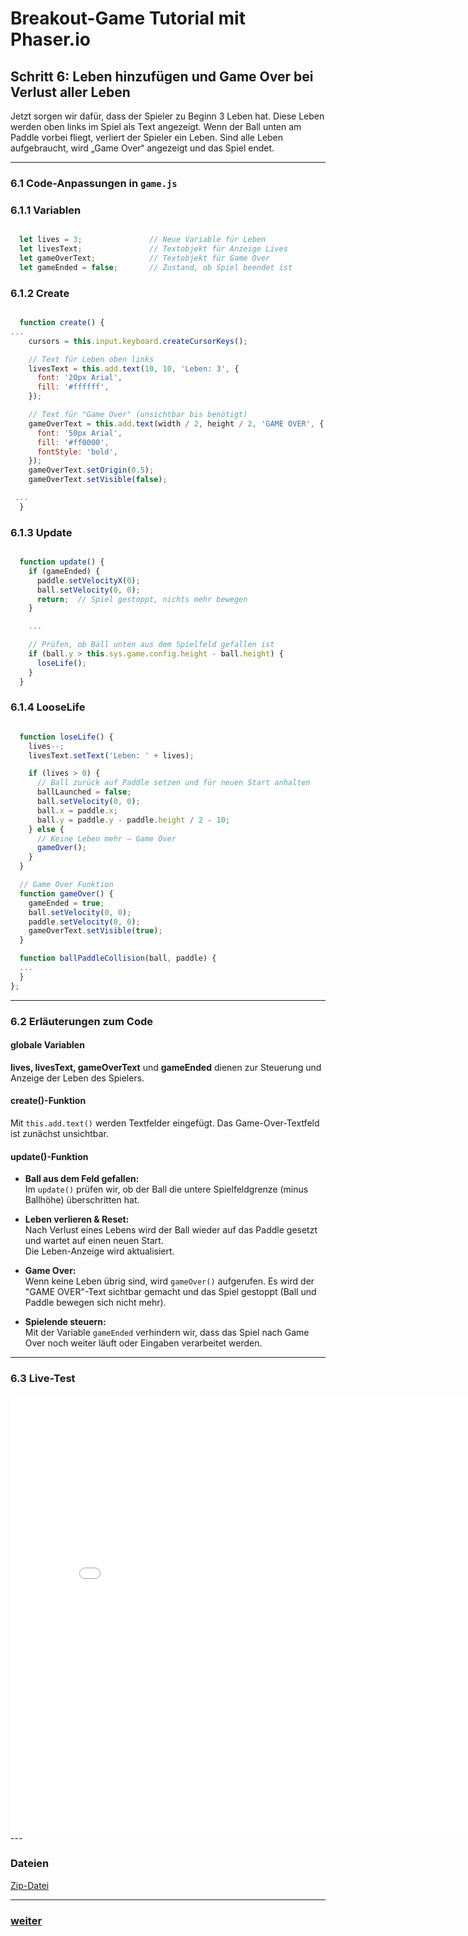 # Breakout-Game Tutorial mit Phaser.io

## Schritt 6: Leben hinzufügen und Game Over bei Verlust aller Leben

Jetzt sorgen wir dafür, dass der Spieler zu Beginn 3 Leben hat. Diese Leben werden oben links im Spiel als Text angezeigt. Wenn der Ball unten am Paddle vorbei fliegt, verliert der Spieler ein Leben. Sind alle Leben aufgebraucht, wird „Game Over“ angezeigt und das Spiel endet.

---

### 6.1 Code-Anpassungen in `game.js`

### 6.1.1 Variablen
```js

  let lives = 3;               // Neue Variable für Leben
  let livesText;               // Textobjekt für Anzeige Lives
  let gameOverText;            // Textobjekt für Game Over
  let gameEnded = false;       // Zustand, ob Spiel beendet ist
```
### 6.1.2 Create

```js

  function create() {
...
    cursors = this.input.keyboard.createCursorKeys();

    // Text für Leben oben links
    livesText = this.add.text(10, 10, 'Leben: 3', {
      font: '20px Arial',
      fill: '#ffffff',
    });

    // Text für "Game Over" (unsichtbar bis benötigt)
    gameOverText = this.add.text(width / 2, height / 2, 'GAME OVER', {
      font: '50px Arial',
      fill: '#ff0000',
      fontStyle: 'bold',
    });
    gameOverText.setOrigin(0.5);
    gameOverText.setVisible(false);

 ...
  }
```
### 6.1.3 Update
```js

  function update() {
    if (gameEnded) {
      paddle.setVelocityX(0);
      ball.setVelocity(0, 0);
      return;  // Spiel gestoppt, nichts mehr bewegen
    }

    ...

    // Prüfen, ob Ball unten aus dem Spielfeld gefallen ist
    if (ball.y > this.sys.game.config.height - ball.height) {
      loseLife();
    }
  }
```
### 6.1.4 LooseLife
```js

  function loseLife() {
    lives--;
    livesText.setText('Leben: ' + lives);

    if (lives > 0) {
      // Ball zurück auf Paddle setzen und für neuen Start anhalten
      ballLaunched = false;
      ball.setVelocity(0, 0);
      ball.x = paddle.x;
      ball.y = paddle.y - paddle.height / 2 - 10;
    } else {
      // Keine Leben mehr – Game Over
      gameOver();
    }
  }

  // Game Over Funktion
  function gameOver() {
    gameEnded = true;
    ball.setVelocity(0, 0);
    paddle.setVelocity(0, 0);
    gameOverText.setVisible(true);
  }

  function ballPaddleCollision(ball, paddle) {
  ...
  }
};

```

---

### 6.2 Erläuterungen zum Code
#### globale Variablen  
**lives, livesText, gameOverText** und **gameEnded** dienen zur Steuerung und Anzeige der Leben des Spielers.

#### create()-Funktion
  Mit `this.add.text()` werden Textfelder eingefügt. Das Game-Over-Textfeld ist zunächst unsichtbar.

#### update()-Funktion
- **Ball aus dem Feld gefallen:**  
  Im `update()` prüfen wir, ob der Ball die untere Spielfeldgrenze (minus Ballhöhe) überschritten hat.

- **Leben verlieren & Reset:**  
  Nach Verlust eines Lebens wird der Ball wieder auf das Paddle gesetzt und wartet auf einen neuen Start.  
  Die Leben-Anzeige wird aktualisiert.

- **Game Over:**  
  Wenn keine Leben übrig sind, wird `gameOver()` aufgerufen. Es wird der "GAME OVER"-Text sichtbar gemacht und das Spiel gestoppt (Ball und Paddle bewegen sich nicht mehr).

- **Spielende steuern:**  
  Mit der Variable `gameEnded` verhindern wir, dass das Spiel nach Game Over noch weiter läuft oder Eingaben verarbeitet werden.

---

### 6.3 Live-Test

<iframe 
  src="05Leben/index.html" 
  width="820" 
  height="700" 
  frameborder="0" 
  sandbox="allow-scripts allow-same-origin">
</iframe>
---

### Dateien
[Zip-Datei](05Leben.zip)  

---

### [weiter](06Bricks.html)  
